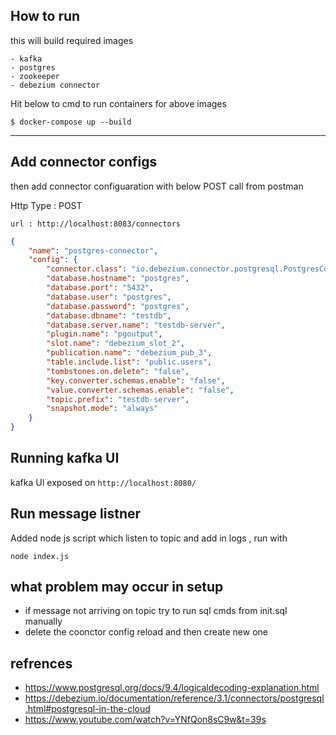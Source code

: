 ## How to run

this will build required images
    
    - kafka
    - postgres
    - zookeeper
    - debezium connector

Hit below to cmd to run containers for above images


`$ docker-compose up --build`

-----

## Add connector configs

then add connector configuaration with below POST call from postman

Http Type : POST

`url : http://localhost:8083/connectors`

``` json : body
{
	"name": "postgres-connector",
	"config": {
		"connector.class": "io.debezium.connector.postgresql.PostgresConnector",
		"database.hostname": "postgres",
		"database.port": "5432",
		"database.user": "postgres",
		"database.password": "postgres",
		"database.dbname": "testdb",
		"database.server.name": "testdb-server",
		"plugin.name": "pgoutput",
		"slot.name": "debezium_slot_2",
		"publication.name": "debezium_pub_3",
		"table.include.list": "public.users",
		"tombstones.on.delete": "false",
		"key.converter.schemas.enable": "false",
		"value.converter.schemas.enable": "false",
		"topic.prefix": "testdb-server",
		"snapshot.mode": "always"
	}
}

```

## Running kafka UI

kafka UI exposed on `http://localhost:8080/`

## Run message listner

Added node js script which listen to topic and add in logs , run with

`node index.js`


## what problem may occur in setup
- if message not arriving on topic try to run sql cmds from init.sql manually
- delete the coonctor config reload and then create new one


## refrences
- https://www.postgresql.org/docs/9.4/logicaldecoding-explanation.html
- https://debezium.io/documentation/reference/3.1/connectors/postgresql.html#postgresql-in-the-cloud
- https://www.youtube.com/watch?v=YNfQon8sC9w&t=39s